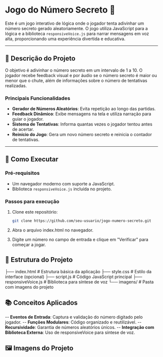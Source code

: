 # Jogo do Número Secreto 🎲

Este é um jogo interativo de lógica onde o jogador tenta adivinhar um número secreto gerado aleatoriamente. O jogo utiliza JavaScript para a lógica e a biblioteca `responsiveVoice.js` para narrar mensagens em voz alta, proporcionando uma experiência divertida e educativa.

---

## 📝 Descrição do Projeto

O objetivo é adivinhar o número secreto em um intervalo de 1 a 10. O jogador recebe feedback visual e por áudio se o número secreto é maior ou menor que o chute, além de informações sobre o número de tentativas realizadas.

### Principais Funcionalidades

- **Gerador de Números Aleatórios**: Evita repetição ao longo das partidas.
- **Feedback Dinâmico**: Exibe mensagens na tela e utiliza narração para guiar o jogador.
- **Sistema de Tentativas**: Informa quantas vezes o jogador tentou antes de acertar.
- **Reinício do Jogo**: Gera um novo número secreto e reinicia o contador de tentativas.

---

## 🚀 Como Executar

### Pré-requisitos

- Um navegador moderno com suporte a JavaScript.
- Biblioteca `responsiveVoice.js` incluída no projeto.

### Passos para execução

1. Clone este repositório:
   ```bash
   git clone https://github.com/seu-usuario/jogo-numero-secreto.git

3. Abra o arquivo index.html no navegador.

4. Digite um número no campo de entrada e clique em "Verificar" para começar a jogar.

## 📂 Estrutura do Projeto

├── index.html         # Estrutura básica da aplicação
├── style.css          # Estilo da interface (opcional)
├── script.js          # Código JavaScript principal
├── responsiveVoice.js # Biblioteca para síntese de voz
└── imagens/           # Pasta com imagens do projeto

## 📚 Conceitos Aplicados

-- **Eventos de Entrada**: Captura e validação do número digitado pelo jogador.
-- **Funções Modulares**: Código organizado e reutilizável.
-- **Recursividade**: Garantia de números aleatórios únicos.
-- **Integração com Biblioteca Externa**: Uso de responsiveVoice para síntese de voz.

## 🖼️ Imagens do Projeto


